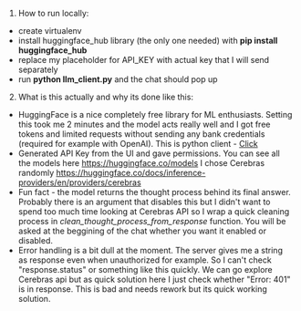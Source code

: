 1. How to run locally:
- create virtualenv
- install huggingface_hub library (the only one needed) with **pip install huggingface_hub**
- replace my placeholder for API_KEY with actual key that I will send separately
- run **python llm_client.py** and the chat should pop up

2. What is this actually and why its done like this:
- HuggingFace is a nice completely free library for ML enthusiasts. Setting this took me 2 minutes and the model acts really well and I got free tokens and limited requests without sending any bank credentials (required for example with OpenAI). This is python client - [Click](https://github.com/huggingface/huggingface_hub)
- Generated API Key from the UI and gave permissions. You can see all the models here https://huggingface.co/models I chose Cerebras randomly https://huggingface.co/docs/inference-providers/en/providers/cerebras
- Fun fact - the model returns the thought process behind its final answer. Probably there is an argument that disables this but I didn't want to spend too much time looking at Cerebras API  so I wrap a quick cleaning process in *clean_thought_process_from_response* function. You will be asked at the beggining of the chat whether you want it enabled or disabled.
- Error handling is a bit dull at the moment. The server gives me a string as response even when unauthorized for example. So I can't check "response.status" or something like this quickly. We can go explore Cerebras api but as quick solution here I just check whether "Error: 401" is in response. This is bad and needs rework but its quick working solution.   
